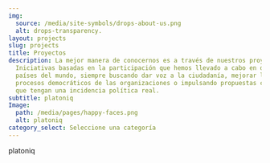 ```yaml
---
img:
  source: /media/site-symbols/drops-about-us.png
  alt: drops-transparency.
layout: projects
slug: projects
title: Proyectos
description: La mejor manera de conocernos es a través de nuestros proyectos.
  Iniciativas basadas en la participación que hemos llevado a cabo en diferentes
  países del mundo, siempre buscando dar voz a la ciudadanía, mejorar los
  procesos democráticos de las organizaciones o impulsando propuestas ciudadanas
  que tengan una incidencia política real.
subtitle: platoniq
Image:
  path: /media/pages/happy-faces.png
  alt: platoniq
category_select: Seleccione una categoría
---
```

platoniq
